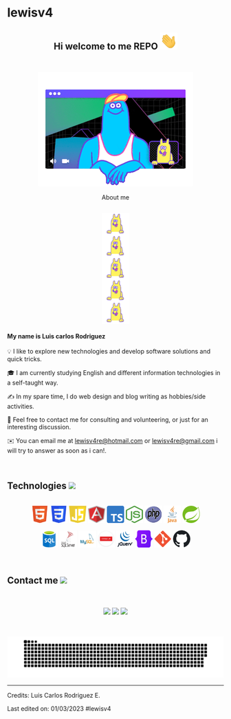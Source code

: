 # lewisv4

<div align="center">
  <h2> Hi welcome to me REPO <img src="./img/Hi.gif" width="40"></h2>
</div>
<br>
<p align="center">
  <a>
    <img src="img/zoomies-small.gif"></a>
</p>
<div align="center" style = "display: flex; flex-direction: column;  align-items: center; >

  <a>xd</a>
  <img src = "img/zoom-peeker-dude.gif" width = 65 align="center" >
    <a>About me</a>
  
  <img src = "img/zoom-peeker-dog.gif" width = 65  align="center" > 
  <img src = "img/zoom-peeker-dog.gif" width = 65  align="center" > 
  <img src = "img/zoom-peeker-dog.gif" width = 65  align="center" > 
  <img src = "img/zoom-peeker-dog.gif" width = 65  align="center" > 
  <img src = "img/zoom-peeker-dog.gif" width = 65  align="center" > 
</div>

<h4>My name is Luis carlos Rodriguez</a></h4>

<p>💡 I like to explore new technologies and develop software solutions and quick tricks.</p>

<p>🎓 I am currently studying English and different information technologies in a self-taught way.</p>

<p>✍️ In my spare time, I do web design and blog writing as hobbies/side activities.</p>

<p>💬 Feel free to contact me for consulting and volunteering, or just for an interesting discussion.</p>

<p>✉️ You can email me at
<a href="mailto:lewisv4re@hotmail.com" target="_BLANK">lewisv4re@hotmail.com</a> or <a href="mailto:lewisv4re@gmail.com" target="_BLANK">lewisv4re@gmail.com</a> i will try to answer as soon as i can!.</p>

<br>
<div align="right">
</div>
<h2> Technologies 
<img src="https://media2.giphy.com/media/QssGEmpkyEOhBCb7e1/giphy.gif?cid=ecf05e47a0n3gi1bfqntqmob8g9aid1oyj2wr3ds3mg700bl&rid=giphy.gif" width = 32 /> 
</h2>
<div style="display: inline_block" align="center"><br>
<img align="center" title="HTML5" alt="Lu-HTML" height="40" width="40" src="./img/HTML.svg.png">
<img align="center" title="CSS3" alt="Lu-CSS3" height="40" width="40" src="./img/CSS3.svg.png">
<img align="center" title="JavaScript" alt="Lu-JavaScript" height="40" width="40" src="./img/javascript.svg">
<img align="center" title="Angular" alt="Lu-Angular" height="40" width="40" src="./img/Angular.svg">
<img align="center" title="TypeScript" alt="Lu-TypeScript" height="40" width="40" src="./img/Typescript.svg.png">
<img align="center" title="NodeJS" alt="Lu-NodeJS" height="40" width="40" src="./img/nodejs.png">
<img align="center" title="PHP" alt="Lu-PHP" height="40" width="40" src="./img/PHP.svg">
<img align="center" title="JAVA" alt="Lu-JAVA" height="40" width="40" src="./img/java.svg">
<img align="center" title="Spring" alt="Lu-Spring" height="40" width="40" src="./img/spring.png">
  <br/><br/>
<img align="center" title="SQL" alt="Lu-SQL" height="40" width="40" src="./img//sql.png">
<img align="center" title="SQL Server" alt="Lu-SQL Server" height="40" width="40" src="./img/microsoft-sql-server.svg">
<img align="center" title="MySQL" alt="Lu-MySQL" height="40" width="40" src="./img/MySQL.png">
<img align="center" title="Oracle" alt="Lu-Oracle" height="40" width="40" src="./img/oracle.png">
<img align="center" title="JQuery" alt="Lu-JQuery" height="40" width="40" src="./img/jquery.png">
<img align="center" title="Bootstrap" alt="Lu-Bootstrap" height="40" width="40" src="./img/Bootstrap.svg.png">
<img align="center" title="GIT" alt="Lu-GIT" height="40" width="40" src="./img/Git.svg.png">
<img align="center" title="GitHub" alt="Lu-GitHub" height="40" width="40" src="./img/github.svg">
</div>
<br/>
<br>
<h2> Contact me
<img src="https://media.giphy.com/media/NHGNNltlYAHO9bbWLb/giphy.gif?cid=ecf05e47a0n3gi1bfqntqmob8g9aid1oyj2wr3ds3mg700bl&rid=giphy.gif" width = 32> 
</h2>
</div>
<br>
<br>
<div align="center">
<a href = "mailto:lewisv4re@hotmail.com"><img src="https://img.shields.io/badge/-Outlook-%230077B5?style=for-the-badge&logo=gmail&logoColor=white" target="_blank"></a>
<a href = "lewisv4re@gmail.com"><img src="https://img.shields.io/badge/-Gmail-%23333?style=for-the-badge&logo=gmail&logoColor=blues" target="_blank"></a>
<a href="https://www.linkedin.com/in/luis-carlos-a885a61a6/" target="_blank"><img src="https://img.shields.io/badge/-LinkedIn-%230077B5?style=for-the-badge&logo=linkedin&logoColor=white" target="_blank"></a> 
</div>
<br>
<br>

![Snake animation](https://github.com/lewisv4/lewisv4/blob/master/img/github-contribution-grid-snake.svg)

---

Credits: Luis Carlos Rodriguez E.

Last edited on: 01/03/2023
#lewisv4
